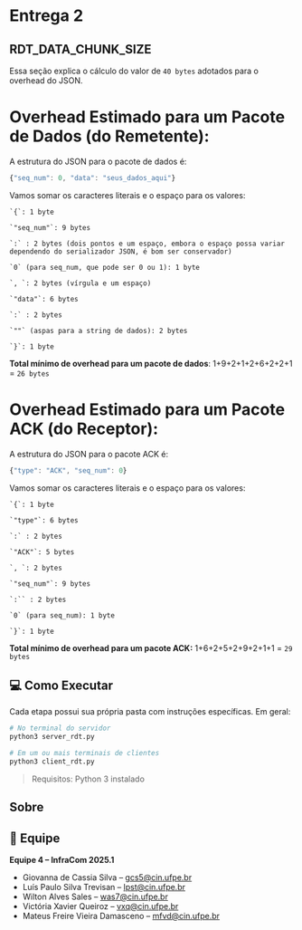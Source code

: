 # Entrega 2

## RDT_DATA_CHUNK_SIZE
Essa seção explica o cálculo do valor de `40 bytes` adotados para o overhead do JSON.

# **Overhead Estimado para um Pacote de Dados (do Remetente):**

A estrutura do JSON para o pacote de dados é:
``` javascript
{"seq_num": 0, "data": "seus_dados_aqui"}
```

Vamos somar os caracteres literais e o espaço para os valores:

    `{`: 1 byte

    `"seq_num"`: 9 bytes

    `:` : 2 bytes (dois pontos e um espaço, embora o espaço possa variar dependendo do serializador JSON, é bom ser conservador)

    `0` (para seq_num, que pode ser 0 ou 1): 1 byte

    `, `: 2 bytes (vírgula e um espaço)

    `"data"`: 6 bytes

    `:` : 2 bytes

    `""` (aspas para a string de dados): 2 bytes

    `}`: 1 byte

**Total mínimo de overhead para um pacote de dados**: 1+9+2+1+2+6+2+2+1 = `26 bytes`

# **Overhead Estimado para um Pacote ACK (do Receptor):**

A estrutura do JSON para o pacote ACK é:
``` javascript
{"type": "ACK", "seq_num": 0}
```

Vamos somar os caracteres literais e o espaço para os valores:

    `{`: 1 byte

    `"type"`: 6 bytes

    `:` : 2 bytes

    `"ACK"`: 5 bytes

    `, `: 2 bytes

    `"seq_num"`: 9 bytes

    `:`` : 2 bytes

    `0` (para seq_num): 1 byte

    `}`: 1 byte

**Total mínimo de overhead para um pacote ACK:** 1+6+2+5+2+9+2+1+1 = `29 bytes`

## 💻 Como Executar

Cada etapa possui sua própria pasta com instruções específicas. Em geral:

```bash
# No terminal do servidor
python3 server_rdt.py

# Em um ou mais terminais de clientes
python3 client_rdt.py
```

> Requisitos: Python 3 instalado

## Sobre 

## 👥 Equipe

**Equipe 4 – InfraCom 2025.1**

- Giovanna de Cassia Silva – [gcs5@cin.ufpe.br](mailto:gcs5@cin.ufpe.br)  
- Luís Paulo Silva Trevisan – [lpst@cin.ufpe.br](mailto:lpst@cin.ufpe.br)  
- Wilton Alves Sales – [was7@cin.ufpe.br](mailto:was7@cin.ufpe.br)  
- Victória Xavier Queiroz – [vxq@cin.ufpe.br](mailto:vxq@cin.ufpe.br)  
- Mateus Freire Vieira Damasceno – [mfvd@cin.ufpe.br](mailto:mfvd@cin.ufpe.br)
